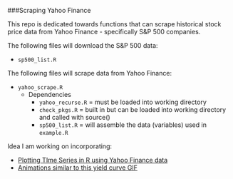 ###Scraping Yahoo Finance

This repo is dedicated towards functions that can scrape historical stock price data from Yahoo Finance - specifically S&P 500 companies.  

The following files will download the S&P 500 data:
* `sp500_list.R`

The following files will scrape data from Yahoo Finance:
* `yahoo_scrape.R`
  * Dependencies
    * `yahoo_recurse.R` = must be loaded into working directory
    * `check_pkgs.R` = built in but can be loaded into working directory and called with source()
    * `sp500_list.R` = will assemble the data (variables) used in `example.R`

Idea I am working on incorporating:
* [Plotting TIme Series in R using Yahoo Finance data](http://www.r-bloggers.com/plotting-time-series-in-r-using-yahoo-finance-data/)
* [Animations similar to this yield curve GIF](http://www.r-bloggers.com/treasury-yield-curve-from-the-volcker-era-through-greenspan/)